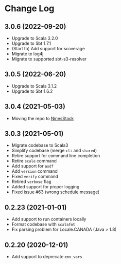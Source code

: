 # Change Log

## 3.0.6 (2022-09-20)

* Upgrade to Scala 3.2.0
* Upgrade to Sbt 1.7.1
* (Start to) Add support for scoverage
* Migrate to log4j
* Migrate to supported sbt-s3-resolver

## 3.0.5 (2022-06-20)

* Upgrade to Scala 3.1.2
* Upgrade to Sbt 1.6.2

## 3.0.4 (2021-05-03)

* Moving the repo to [NinesStack](https://github.com/NinesStack)

## 3.0.3 (2021-05-01)

* Migrate codebase to Scala3
* Simplify codebase (merge `cli` and `shared`)
* Retire support for command line completion
* Retire `scale` command
* Add support for `asdf`
* Add `version` command
* Fixed `verify` command
* Retired `verbose` flag
* Added support for proper logging
* Fixed issue #63 (wrong schedule message)

## 0.2.23 (2021-01-01)

* Add support to run containers locally
* Format codebase with `scalafmt`
* Fix parsing problem for Locale.CANADA (Java > 1.8)

## 0.2.20 (2020-12-01)

* Add support to deprecate `env_vars`

